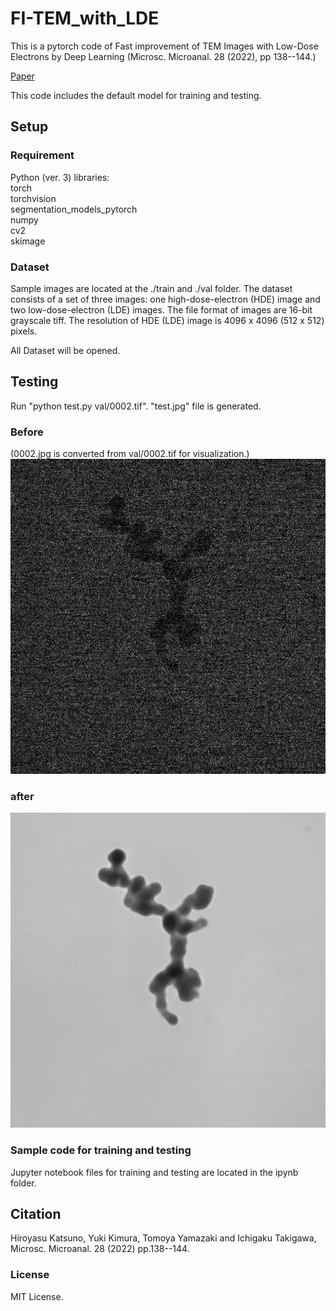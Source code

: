 # FI-TEM_with_LDE

This is a pytorch code of Fast improvement of TEM Images with Low-Dose Electrons by Deep Learning (Microsc. Microanal. 28 (2022), pp 138--144.)

[Paper](https://doi.org/10.1017/S1431927621013799)

This code includes the default model for training and testing.

## Setup

### Requirement
Python (ver. 3) libraries:<br/>
torch <br/>
torchvision<br/>
segmentation_models_pytorch<br/>
numpy<br/>
cv2<br/>
skimage<br/>

### Dataset
Sample images are located at the ./train and ./val folder.
The dataset consists of a set of three images: one high-dose-electron (HDE) image and two low-dose-electron (LDE) images.
The file format of images are 16-bit grayscale tiff.
The resolution of HDE (LDE) image is 4096 x 4096 (512 x 512) pixels.<br/>

All Dataset will be opened.

## Testing

Run "python test.py val/0002.tif".
"test.jpg" file is generated.

### Before
(0002.jpg is converted from val/0002.tif for visualization.)
![0002.jpg](0002.jpg)

### after
![test.jpg](test.jpg)

### Sample code for training and testing 
Jupyter notebook files for training and testing are located in the ipynb folder.


## Citation
Hiroyasu Katsuno, Yuki Kimura, Tomoya Yamazaki and Ichigaku Takigawa, Microsc. Microanal. 28 (2022) pp.138--144.

### License
MIT License.


